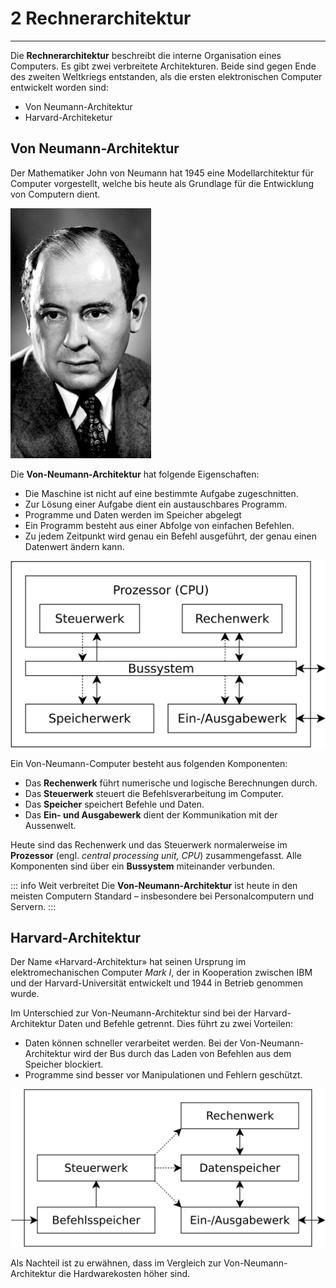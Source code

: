# 2 Rechnerarchitektur
---

Die **Rechnerarchitektur** beschreibt die interne Organisation eines Computers. Es gibt zwei verbreitete Architekturen. Beide sind gegen Ende des zweiten Weltkriegs entstanden, als die ersten elektronischen Computer entwickelt worden sind:

- Von Neumann-Architektur
- Harvard-Architeketur

## Von Neumann-Architektur

Der Mathematiker John von Neumann hat 1945 eine Modellarchitektur für Computer vorgestellt, welche bis heute als Grundlage für die Entwicklung von Computern dient.

![John von Neumann](./john-von-neumann.jpg)

Die **Von-Neumann-Architektur** hat folgende Eigenschaften:

- Die Maschine ist nicht auf eine bestimmte Aufgabe zugeschnitten.
- Zur Lösung einer Aufgabe dient ein austauschbares Programm.
- Programme und Daten werden im Speicher abgelegt
- Ein Programm besteht aus einer Abfolge von einfachen Befehlen.
- Zu jedem Zeitpunkt wird genau ein Befehl ausgeführt, der genau einen Datenwert ändern kann.

![Von-Neumann-Architektur](./von-neumann-architecture.svg)

Ein Von-Neumann-Computer besteht aus folgenden Komponenten:

- Das **Rechenwerk** führt numerische und logische Berechnungen durch.
- Das **Steuerwerk** steuert die Befehlsverarbeitung im Computer.
- Das **Speicher** speichert Befehle und Daten.
- Das **Ein- und Ausgabewerk** dient der Kommunikation mit der Aussenwelt.

Heute sind das Rechenwerk und das Steuerwerk normalerweise im **Prozessor** (engl. _central processing unit, CPU_) zusammengefasst. Alle Komponenten sind über ein **Bussystem** miteinander verbunden.

::: info Weit verbreitet
Die **Von-Neumann-Architektur** ist heute in den meisten Computern Standard – insbesondere bei Personalcomputern und Servern.
:::

## Harvard-Architektur

Der Name «Harvard-Architektur» hat seinen Ursprung im elektromechanischen Computer *Mark I*, der in Kooperation zwischen IBM und der Harvard-Universität entwickelt und 1944 in Betrieb genommen wurde.

Im Unterschied zur Von-Neumann-Architektur sind bei der Harvard-Architektur Daten und Befehle getrennt. Dies führt zu zwei Vorteilen:

- Daten können schneller verarbeitet werden. Bei der Von-Neumann-Architektur wird der Bus durch das Laden von Befehlen aus dem Speicher blockiert.
- Programme sind besser vor Manipulationen und Fehlern geschützt.

![Harvard-Architektur](./harvard-architecture.svg)

Als Nachteil ist zu erwähnen, dass im Vergleich zur Von-Neumann-Architektur die Hardwarekosten höher sind.
